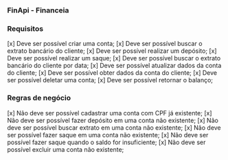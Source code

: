 ### FinApi - Financeia

### Requisitos

[x] Deve ser possível criar uma conta;
[x] Deve ser possível buscar o extrato bancário do cliente;
[x] Deve ser possível realizar um depósito;
[x] Deve ser possível realizar um saque;
[x] Deve ser possível buscar o extrato bancário do cliente por data;
[x] Deve ser possível atualizar dados da conta do cliente;
[x] Deve ser possível obter dados da conta do cliente;
[x] Deve ser possível deletar uma conta;
[x] Deve ser possível retornar o balanço;

### Regras de negócio

[x] Não deve ser possível cadastrar uma conta com CPF já existente;
[x] Não deve ser possível fazer depósito em uma conta não existente;
[x] Não deve ser possível buscar extrato em uma conta não existente;
[x] Não deve ser possível fazer saque em uma conta não existente;
[x] Não deve ser possível fazer saque quando o saldo for insuficiente;
[x] Não deve ser possível excluir uma conta não existente;
